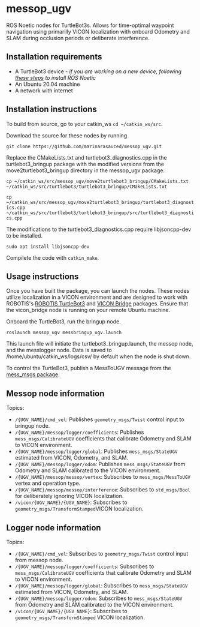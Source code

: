 # messop_ugv
ROS Noetic nodes for TurtleBot3s. Allows for time-optimal waypoint navigation using primarilly VICON localization with onboard Odometry and SLAM during occlusion periods or deliberate interference.

## Installation requirements
- A TurtleBot3 device - *if you are working on a new device, following [these steps](https://emanual.robotis.com/docs/en/platform/turtlebot3/quick-start/) to install ROS Noetic*
- An Ubuntu 20.04 machine
- A network with internet

## Installation instructions
To build from source, go to your catkin_ws ```cd ~/catkin_ws/src```.

Download the source for these nodes by running

```git clone https://github.com/marinarasauced/messop_ugv.git```

Replace the CMakeLists.txt and turtlebot3_diagnostics.cpp in the turtlebot3_bringup package with the modified versions from the move2turtlebot3_bringup directory in the messop_ugv package.

```cp ~/catkin_ws/src/messop_ugv/move2turtlebot3_bringup/CMakeLists.txt ~/catkin_ws/src/turtlebot3/turtlebot3_bringup/CMakeLists.txt```

```cp ~/catkin_ws/src/messop_ugv/move2turtlebot3_bringup/turtlebot3_diagnostics.cpp ~/catkin_ws/src/turtlebot3/turtlebot3_bringup/src/turtlebot3_diagnostics.cpp```

The modifications to the turtlebot3_diagnostics.cpp require libjsoncpp-dev to be installed.

```sudo apt install libjsoncpp-dev```

Compilete the code with ```catkin_make```.

## Usage instructions
Once you have built the package, you can launch the nodes. These nodes utilize localization in a VICON environment and are designed to work with ROBOTIS's [ROBOTIS TurtleBot3](https://github.com/ROBOTIS-GIT/turtlebot3) and [VICON Bridge](https://github.com/ethz-asl/vicon_bridge) packages. Ensure that the vicon_bridge node is running on your remote Ubuntu machine.

Onboard the TurtleBot3, run the bringup node.

```roslaunch messop_ugv messbringup_ugv.launch```

This launch file will initiate the turtlebot3_bringup.launch, the messop node, and the messlogger node. Data is saved to /home/ubuntu/catkin_ws/logs/csv/ by default when the node is shut down.

To control the TurtleBot3, publish a MessToUGV message from the [mess_msgs package](https://github.com/marinarasauced/mess_msgs).

## Messop node information
Topics:
- ```/{UGV_NAME}/cmd_vel```: Publishes ```geometry_msgs/Twist``` control input to bringup node.
- ```/{UGV_NAME}/messop/logger/coefficients```: Publishes ```mess_msgs/CalibrateUGV``` coefficients that calibrate Odometry and SLAM to VICON environment.
- ```/{UGV_NAME}/messop/logger/global```: Publishes ```mess_msgs/StateUGV``` estimated from VICON, Odometry, and SLAM.
- ```/{UGV_NAME}/messop/logger/odom```: Publishes ```mess_msgs/StateUGV``` from Odometry and SLAM calibrated to the VICON environment.
- ```/{UGV_NAME}/messop/messop/vertex```: Subscribes to ```mess_msgs/MessToUGV``` vertex and operation type.
- ```/{UGV_NAME}/messop/messop/interference```: Subscribes to ```std_msgs/Bool``` for deliberately ignoring VICON localization.
- ```/vicon/{UGV_NAME}/{UGV_NAME}```: Subscribes to ```geometry_msgs/TransformStamped```VICON localization.

## Logger node information
Topics:
- ```/{UGV_NAME}/cmd_vel```: Subscribes to ```geometry_msgs/Twist``` control input from messop node.
- ```/{UGV_NAME}/messop/logger/coefficients```: Subscribes to ```mess_msgs/CalibrateUGV``` coefficients that calibrate Odometry and SLAM to VICON environment.
- ```/{UGV_NAME}/messop/logger/global```: Subscribes to ```mess_msgs/StateUGV``` estimated from VICON, Odometry, and SLAM.
- ```/{UGV_NAME}/messop/logger/odom```: Subscribes to ```mess_msgs/StateUGV``` from Odometry and SLAM calibrated to the VICON environment.
- ```/vicon/{UGV_NAME}/{UGV_NAME}```: Subscribes to ```geometry_msgs/TransformStamped``` VICON localization.
